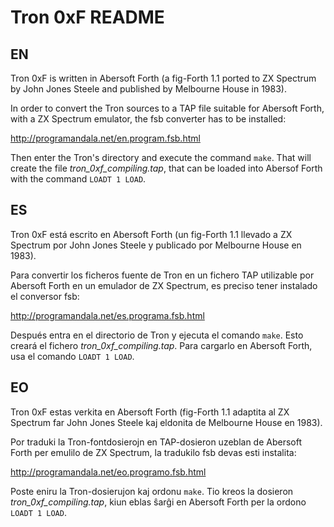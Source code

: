 # Tron 0xF README

## EN

Tron 0xF is written in Abersoft Forth (a fig-Forth 1.1 ported
to ZX Spectrum by John Jones Steele and published by Melbourne
House in 1983).

In order to convert the Tron sources to a TAP file suitable for
Abersoft Forth, with a ZX Spectrum emulator, the fsb converter
has to be installed:

http://programandala.net/en.program.fsb.html

Then enter the Tron's directory and execute the command `make`.
That will create the file _tron_0xf_compiling.tap_, that can be
loaded into Abersof Forth with the command `LOADT 1 LOAD`.

## ES

Tron 0xF está escrito en Abersoft Forth (un fig-Forth 1.1
llevado a ZX Spectrum por John Jones Steele y publicado por
Melbourne House en 1983).

Para convertir los ficheros fuente de Tron en un fichero TAP utilizable por
Abersoft Forth en un emulador de ZX Spectrum, es preciso tener instalado el
conversor fsb:

http://programandala.net/es.programa.fsb.html

Después entra en el directorio de Tron y ejecuta el comando
`make`.  Esto creará el fichero _tron_0xf_compiling.tap_. Para
cargarlo en Abersoft Forth, usa el comando `LOADT 1 LOAD`.

## EO

Tron 0xF estas verkita en Abersoft Forth (fig-Forth 1.1
adaptita al ZX Spectrum far John Jones Steele kaj eldonita de
Melbourne House en 1983).

Por traduki la Tron-fontdosierojn en TAP-dosieron uzeblan de
Abersoft Forth per emulilo de ZX Spectrum, la tradukilo fsb
devas esti instalita:

http://programandala.net/eo.programo.fsb.html

Poste eniru la Tron-dosierujon kaj ordonu `make`. Tio kreos la
dosieron _tron_0xf_compiling.tap_, kiun eblas ŝarĝi en Abersoft
Forth per la ordono `LOADT 1 LOAD`.
